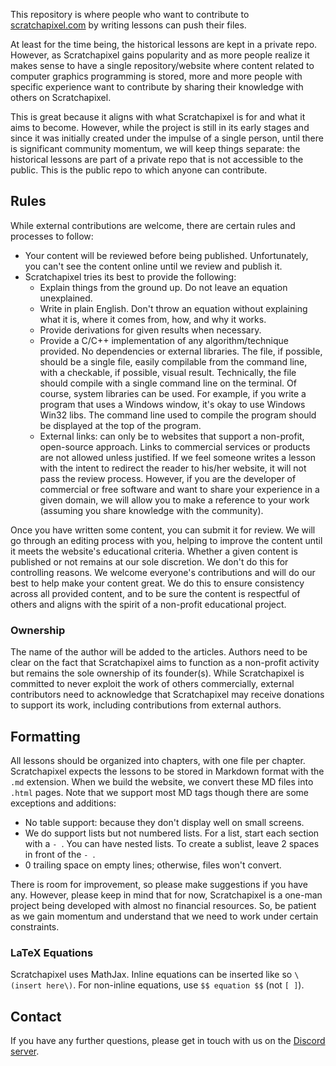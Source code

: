 This repository is where people who want to contribute to [scratchapixel.com](scratchapixel.com) by writing lessons can push their files.

At least for the time being, the historical lessons are kept in a private repo. However, as Scratchapixel gains popularity and as more people realize it makes sense to have a single repository/website where content related to computer graphics programming is stored, more and more people with specific experience want to contribute by sharing their knowledge with others on Scratchapixel.

This is great because it aligns with what Scratchapixel is for and what it aims to become. However, while the project is still in its early stages and since it was initially created under the impulse of a single person, until there is significant community momentum, we will keep things separate: the historical lessons are part of a private repo that is not accessible to the public. This is the public repo to which anyone can contribute.

## Rules

While external contributions are welcome, there are certain rules and processes to follow:

- Your content will be reviewed before being published. Unfortunately, you can't see the content online until we review and publish it.
- Scratchapixel tries its best to provide the following:
  - Explain things from the ground up. Do not leave an equation unexplained.
  - Write in plain English. Don't throw an equation without explaining what it is, where it comes from, how, and why it works.
  - Provide derivations for given results when necessary.
  - Provide a C/C++ implementation of any algorithm/technique provided. No dependencies or external libraries. The file, if possible, should be a single file, easily compilable from the command line, with a checkable, if possible, visual result. Technically, the file should compile with a single command line on the terminal. Of course, system libraries can be used. For example, if you write a program that uses a Windows window, it's okay to use Windows Win32 libs. The command line used to compile the program should be displayed at the top of the program.
  - External links: can only be to websites that support a non-profit, open-source approach. Links to commercial services or products are not allowed unless justified. If we feel someone writes a lesson with the intent to redirect the reader to his/her website, it will not pass the review process. However, if you are the developer of commercial or free software and want to share your experience in a given domain, we will allow you to make a reference to your work (assuming you share knowledge with the community).

Once you have written some content, you can submit it for review. We will go through an editing process with you, helping to improve the content until it meets the website's educational criteria. Whether a given content is published or not remains at our sole discretion. We don't do this for controlling reasons. We welcome everyone's contributions and will do our best to help make your content great. We do this to ensure consistency across all provided content, and to be sure the content is respectful of others and aligns with the spirit of a non-profit educational project.

### Ownership

The name of the author will be added to the articles. Authors need to be clear on the fact that Scratchapixel aims to function as a non-profit activity but remains the sole ownership of its founder(s). While Scratchapixel is committed to never exploit the work of others commercially, external contributors need to acknowledge that Scratchapixel may receive donations to support its work, including contributions from external authors.

## Formatting

All lessons should be organized into chapters, with one file per chapter. Scratchapixel expects the lessons to be stored in Markdown format with the `.md` extension. When we build the website, we convert these MD files into `.html` pages. Note that we support most MD tags though there are some exceptions and additions:

- No table support: because they don't display well on small screens.
- We do support lists but not numbered lists. For a list, start each section with a `- `. You can have nested lists. To create a sublist, leave 2 spaces in front of the `- `.
- 0 trailing space on empty lines; otherwise, files won't convert.

There is room for improvement, so please make suggestions if you have any. However, please keep in mind that for now, Scratchapixel is a one-man project being developed with almost no financial resources. So, be patient as we gain momentum and understand that we need to work under certain constraints.

### LaTeX Equations

Scratchapixel uses MathJax. Inline equations can be inserted like so `\(insert here\)`. For non-inline equations, use `$$ equation $$` (not `[ ]`).

## Contact

If you have any further questions, please get in touch with us on the [Discord server](https://discord.gg/bmWVasTduj).
